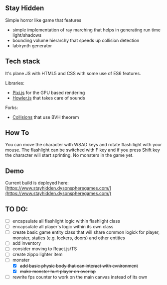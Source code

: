 ## Stay Hidden
Simple horror like game that features
- simple implementation of ray marching that helps in generating run time light/shadows
- bounding volume hierarchy that speeds up collision detection
- labirynth generator

## Tech stack
It's plane JS with HTML5 and CSS with some use of ES6 features.

Libraries:
- [Pixi.js](https://www.pixijs.com/) for the GPU based rendering
- [Howler.js](https://howlerjs.com/) that takes care of sounds

Forks:
- [Collisions](https://github.com/YesIDont/Collisions) that use BVH theorem

## How To
You can move the character with WSAD keys and rotate flash light with your mouse. The flashlight can be switched with F key and if you press Shift key the character will start sprinting. No monsters in the game yet.

## Demo
Current build is deployed here: [https://www.stayhidden.dysonspheregames.com/](https://www.stayhidden.dysonspheregames.com/)

## TO DO:
- [ ] encapsulate all flashlight logic within flashlight class
- [ ] encapsulate all player's logic within its own class
- [ ] create basic game entity class that will share common logick for player, monster, statics (e.g. lockers, doors) and other entities
- [ ] add inventory
- [ ] consider moving to React.js/TS
- [ ] create zippo lighter item
- [ ] monster
    - [x] ~~add basic physic body that can interact with evnironment~~
    - [x] ~~make monster hurt player on overlap~~
- [ ] rewrite fps counter to work on the main canvas instead of its own
